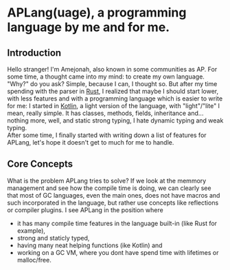 # APLang(uage), a programming language by me and for me.

## Introduction

Hello stranger! I'm Amejonah, also known in some communities as AP. For some time, a thought came into my mind: to create my own language. "Why?" do you ask? Simple, because I can, I thought so. But after my time spending with the parser in [Rust](https://github.com/APLanguage/aplang-rs), I realized that maybe I should start lower, with less features and with a programming language which is easier to write for me: I started in [Kotlin](https://github.com/APLanguage/aplang-lite-kt), a light version of the language, with "light"/"lite" I mean, really simple. It has classes, methods, fields, inheritance and... nothing more, well, and static strong typing, I hate dynamic typing and weak typing.  
After some time, I finally started with writing down a list of features for APLang, let's hope it doesn't get to much for me to handle.

## Core Concepts

What is the problem APLang tries to solve? If we look at the memmory management and see how the compile time is doing, we can clearly see that most of GC languages, even the main ones, does not have macros and such incorporated in the language, but rather use concepts like reflections or compiler plugins.
I see APLang in the position where
- it has many compile time features in the language built-in (like Rust for example),
- strong and staticly typed,
- having many neat helping functions (ike Kotlin) and
- working on a GC VM, where you dont have spend time with lifetimes or malloc/free.
